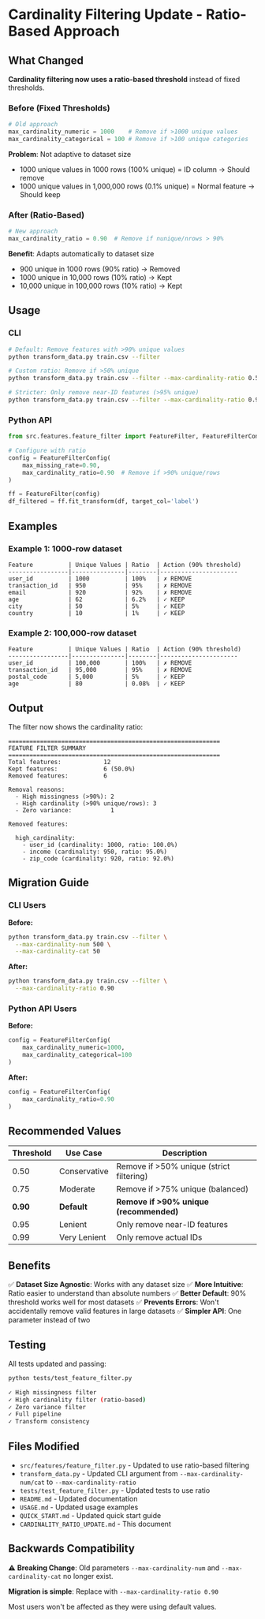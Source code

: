 # Cardinality Filtering Update - Ratio-Based Approach

## What Changed

**Cardinality filtering now uses a ratio-based threshold** instead of fixed thresholds.

### Before (Fixed Thresholds)
```python
# Old approach
max_cardinality_numeric = 1000    # Remove if >1000 unique values
max_cardinality_categorical = 100 # Remove if >100 unique categories
```

**Problem**: Not adaptive to dataset size
- 1000 unique values in 1000 rows (100% unique) = ID column → Should remove
- 1000 unique values in 1,000,000 rows (0.1% unique) = Normal feature → Should keep

### After (Ratio-Based)
```python
# New approach
max_cardinality_ratio = 0.90  # Remove if nunique/nrows > 90%
```

**Benefit**: Adapts automatically to dataset size
- 900 unique in 1000 rows (90% ratio) → Removed
- 1000 unique in 10,000 rows (10% ratio) → Kept
- 10,000 unique in 100,000 rows (10% ratio) → Kept

## Usage

### CLI

```bash
# Default: Remove features with >90% unique values
python transform_data.py train.csv --filter

# Custom ratio: Remove if >50% unique
python transform_data.py train.csv --filter --max-cardinality-ratio 0.50

# Stricter: Only remove near-ID features (>95% unique)
python transform_data.py train.csv --filter --max-cardinality-ratio 0.95
```

### Python API

```python
from src.features.feature_filter import FeatureFilter, FeatureFilterConfig

# Configure with ratio
config = FeatureFilterConfig(
    max_missing_rate=0.90,
    max_cardinality_ratio=0.90  # Remove if >90% unique/rows
)

ff = FeatureFilter(config)
df_filtered = ff.fit_transform(df, target_col='label')
```

## Examples

### Example 1: 1000-row dataset
```
Feature          | Unique Values | Ratio  | Action (90% threshold)
-----------------|---------------|--------|----------------------
user_id          | 1000          | 100%   | ✗ REMOVE
transaction_id   | 950           | 95%    | ✗ REMOVE
email            | 920           | 92%    | ✗ REMOVE
age              | 62            | 6.2%   | ✓ KEEP
city             | 50            | 5%     | ✓ KEEP
country          | 10            | 1%     | ✓ KEEP
```

### Example 2: 100,000-row dataset
```
Feature          | Unique Values | Ratio  | Action (90% threshold)
-----------------|---------------|--------|----------------------
user_id          | 100,000       | 100%   | ✗ REMOVE
transaction_id   | 95,000        | 95%    | ✗ REMOVE
postal_code      | 5,000         | 5%     | ✓ KEEP
age              | 80            | 0.08%  | ✓ KEEP
```

## Output

The filter now shows the cardinality ratio:

```
============================================================
FEATURE FILTER SUMMARY
============================================================
Total features:            12
Kept features:             6 (50.0%)
Removed features:          6

Removal reasons:
  - High missingness (>90%): 2
  - High cardinality (>90% unique/rows): 3
  - Zero variance:           1

Removed features:

  high_cardinality:
    - user_id (cardinality: 1000, ratio: 100.0%)
    - income (cardinality: 950, ratio: 95.0%)
    - zip_code (cardinality: 920, ratio: 92.0%)
```

## Migration Guide

### CLI Users

**Before:**
```bash
python transform_data.py train.csv --filter \
  --max-cardinality-num 500 \
  --max-cardinality-cat 50
```

**After:**
```bash
python transform_data.py train.csv --filter \
  --max-cardinality-ratio 0.90
```

### Python API Users

**Before:**
```python
config = FeatureFilterConfig(
    max_cardinality_numeric=1000,
    max_cardinality_categorical=100
)
```

**After:**
```python
config = FeatureFilterConfig(
    max_cardinality_ratio=0.90
)
```

## Recommended Values

| Threshold | Use Case | Description |
|-----------|----------|-------------|
| 0.50 | Conservative | Remove if >50% unique (strict filtering) |
| 0.75 | Moderate | Remove if >75% unique (balanced) |
| **0.90** | **Default** | **Remove if >90% unique (recommended)** |
| 0.95 | Lenient | Only remove near-ID features |
| 0.99 | Very Lenient | Only remove actual IDs |

## Benefits

✅ **Dataset Size Agnostic**: Works with any dataset size
✅ **More Intuitive**: Ratio easier to understand than absolute numbers
✅ **Better Default**: 90% threshold works well for most datasets
✅ **Prevents Errors**: Won't accidentally remove valid features in large datasets
✅ **Simpler API**: One parameter instead of two

## Testing

All tests updated and passing:
```bash
python tests/test_feature_filter.py

✓ High missingness filter
✓ High cardinality filter (ratio-based)
✓ Zero variance filter
✓ Full pipeline
✓ Transform consistency
```

## Files Modified

- `src/features/feature_filter.py` - Updated to use ratio-based filtering
- `transform_data.py` - Updated CLI argument from `--max-cardinality-num/cat` to `--max-cardinality-ratio`
- `tests/test_feature_filter.py` - Updated tests to use ratio
- `README.md` - Updated documentation
- `USAGE.md` - Updated usage examples
- `QUICK_START.md` - Updated quick start guide
- `CARDINALITY_RATIO_UPDATE.md` - This document

## Backwards Compatibility

⚠️ **Breaking Change**: Old parameters `--max-cardinality-num` and `--max-cardinality-cat` no longer exist.

**Migration is simple**: Replace with `--max-cardinality-ratio 0.90`

Most users won't be affected as they were using default values.
